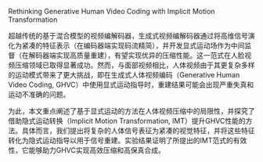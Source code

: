 Rethinking Generative Human Video Coding with Implicit Motion Transformation


超越传统的基于混合模型的视频编解码器，生成式视频编解码器通过将高维信号演化为紧凑的特征表示（在编码器端实现码流精简），并开发显式运动场作为中间监督（在解码器端实现高质量重建），有望实现优异的压缩性能。这一范式在人脸视频压缩领域已取得显著成功。然而，与面部视频相比，人体视频由于其更复杂多样的运动模式带来了更大挑战，即在生成式人体视频编码（Generative Human Video Coding, GHVC）中使用显式运动指导时，重建结果可能会出现严重失真和运动不准确的问题。   

为此，本文重点阐述了基于显式运动的方法在人体视频压缩中的局限性，并探究了借助隐式运动转换（Implicit Motion Transformation, IMT）提升GHVC性能的方法。具体而言，我们提出将复杂的人体信号表征为紧凑的视觉特征，并将这些特征转化为隐式运动指导以用于信号重建。实验结果证明了所提出的IMT范式的有效性，它能够助力GHVC实现高效压缩和高保真合成。   